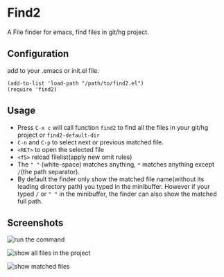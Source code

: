 # Find2
A File finder for emacs, find files in git/hg project.

## Configuration
add to your .emacs or init.el file.

    (add-to-list 'load-path "/path/to/find2.el")
    (require 'find2)

## Usage

* Press `C-x c` will call function `find2` to find all the files in your git/hg project or `find2-default-dir`
* `C-n` and `C-p` to select next or previous matched file.
* `<RET>` to open the selected file
* `<f5>` reload filelist(apply new omit rules)
* The `" "` (white-space) matches anything, `*` matches anything except `/`(the path separator).
* By default the finder only show the matched file name(without its leading directory path) you typed in the minibuffer. However if your typed `/` or `" "` in the minibuffer, the finder can also show the matched full path.

## Screenshots

![run the command](https://raw.github.com/yangg/find2.el/master/screenshots/run-the-command.jpg)

![show all files in the project](https://raw.github.com/yangg/find2.el/master/screenshots/show-all-files-in-the-project.jpg)

![show matched files](https://raw.github.com/yangg/find2.el/master/screenshots/show-matched-files.jpg)
